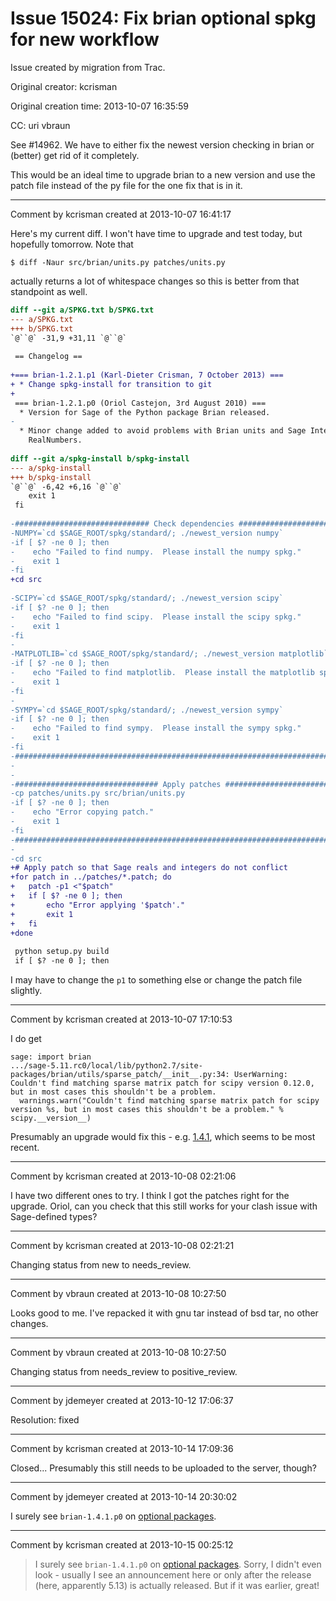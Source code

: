 # Issue 15024: Fix brian optional spkg for new workflow

Issue created by migration from Trac.

Original creator: kcrisman

Original creation time: 2013-10-07 16:35:59

CC:  uri vbraun

See #14962.  We have to either fix the newest version checking in brian or (better) get rid of it completely.

This would be an ideal time to upgrade brian to a new version and use the patch file instead of the py file for the one fix that is in it.


---

Comment by kcrisman created at 2013-10-07 16:41:17

Here's my current diff.  I won't have time to upgrade and test today, but hopefully tomorrow.  Note that 

```
$ diff -Naur src/brian/units.py patches/units.py
```

actually returns a lot of whitespace changes so this is better from that standpoint as well.

```diff
diff --git a/SPKG.txt b/SPKG.txt
--- a/SPKG.txt
+++ b/SPKG.txt
`@``@` -31,9 +31,11 `@``@`
 
 == Changelog ==
 
+=== brian-1.2.1.p1 (Karl-Dieter Crisman, 7 October 2013) ===
+ * Change spkg-install for transition to git
+
 === brian-1.2.1.p0 (Oriol Castejon, 3rd August 2010) ===
  * Version for Sage of the Python package Brian released.
-
  * Minor change added to avoid problems with Brian units and Sage Integers and 
    RealNumbers.
 
diff --git a/spkg-install b/spkg-install
--- a/spkg-install
+++ b/spkg-install
`@``@` -6,42 +6,16 `@``@`
    exit 1
 fi
 
-############################## Check dependencies ##############################
-NUMPY=`cd $SAGE_ROOT/spkg/standard/; ./newest_version numpy`
-if [ $? -ne 0 ]; then
-    echo "Failed to find numpy.  Please install the numpy spkg."
-    exit 1
-fi
+cd src
 
-SCIPY=`cd $SAGE_ROOT/spkg/standard/; ./newest_version scipy`
-if [ $? -ne 0 ]; then
-    echo "Failed to find scipy.  Please install the scipy spkg."
-    exit 1
-fi
-
-MATPLOTLIB=`cd $SAGE_ROOT/spkg/standard/; ./newest_version matplotlib`
-if [ $? -ne 0 ]; then
-    echo "Failed to find matplotlib.  Please install the matplotlib spkg."
-    exit 1
-fi
-
-SYMPY=`cd $SAGE_ROOT/spkg/standard/; ./newest_version sympy`
-if [ $? -ne 0 ]; then
-    echo "Failed to find sympy.  Please install the sympy spkg."
-    exit 1
-fi
-################################################################################
-
-
-################################ Apply patches #################################
-cp patches/units.py src/brian/units.py
-if [ $? -ne 0 ]; then
-    echo "Error copying patch."
-    exit 1
-fi
-################################################################################
-
-cd src
+# Apply patch so that Sage reals and integers do not conflict
+for patch in ../patches/*.patch; do
+   patch -p1 <"$patch"
+   if [ $? -ne 0 ]; then
+       echo "Error applying '$patch'."
+       exit 1
+   fi
+done
 
 python setup.py build
 if [ $? -ne 0 ]; then
```

I may have to change the `p1` to something else or change the patch file slightly.


---

Comment by kcrisman created at 2013-10-07 17:10:53

I do get 

```
sage: import brian
.../sage-5.11.rc0/local/lib/python2.7/site-packages/brian/utils/sparse_patch/__init__.py:34: UserWarning: Couldn't find matching sparse matrix patch for scipy version 0.12.0, but in most cases this shouldn't be a problem.
  warnings.warn("Couldn't find matching sparse matrix patch for scipy version %s, but in most cases this shouldn't be a problem." % scipy.__version__)
```

Presumably an upgrade would fix this - e.g. [1.4.1](http://briansimulator.org/brian-1-4-1/), which seems to be most recent.


---

Comment by kcrisman created at 2013-10-08 02:21:06

I have two different ones to try.  I think I got the patches right for the upgrade.  Oriol, can you check that this still works for your clash issue with Sage-defined types?


---

Comment by kcrisman created at 2013-10-08 02:21:21

Changing status from new to needs_review.


---

Comment by vbraun created at 2013-10-08 10:27:50

Looks good to me. I've repacked it with gnu tar instead of bsd tar, no other changes.


---

Comment by vbraun created at 2013-10-08 10:27:50

Changing status from needs_review to positive_review.


---

Comment by jdemeyer created at 2013-10-12 17:06:37

Resolution: fixed


---

Comment by kcrisman created at 2013-10-14 17:09:36

Closed... Presumably this still needs to be uploaded to the server, though?


---

Comment by jdemeyer created at 2013-10-14 20:30:02

I surely see `brian-1.4.1.p0` on [optional packages](http://www.sagemath.org/packages/optional/).


---

Comment by kcrisman created at 2013-10-15 00:25:12

> I surely see `brian-1.4.1.p0` on [optional packages](http://www.sagemath.org/packages/optional/).
Sorry, I didn't even look - usually I see an announcement here or only after the release (here, apparently 5.13) is actually released.  But if it was earlier, great!
